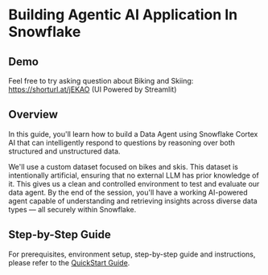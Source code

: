 # Building Agentic AI Application In Snowflake

## Demo
Feel free to try asking question about Biking and Skiing: https://shorturl.at/jEKAO
(UI Powered by Streamlit)

## Overview

In this guide, you'll learn how to build a Data Agent using Snowflake Cortex AI that can intelligently respond to questions by reasoning over both structured and unstructured data.

We'll use a custom dataset focused on bikes and skis. This dataset is intentionally artificial, ensuring that no external LLM has prior knowledge of it. This gives us a clean and controlled environment to test and evaluate our data agent. By the end of the session, you'll have a working AI-powered agent capable of understanding and retrieving insights across diverse data types — all securely within Snowflake.

## Step-by-Step Guide

For prerequisites, environment setup, step-by-step guide and instructions, please refer to the [QuickStart Guide](https://quickstarts.snowflake.com/guide/build-agentic-application-in-snowflake/index.html).

